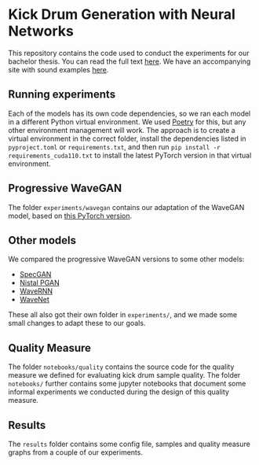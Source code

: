 # Kick Drum Generation with Neural Networks

This repository contains the code used to conduct the experiments for our bachelor thesis. 
You can read the full text [here](https://dev.wdamen.com/kicks/BachelorThesis_s1028002.pdf).
We have an accompanying site with sound examples [here](https://dev.wdamen.com/kicks/).

## Running experiments
Each of the models has its own code dependencies, so we ran each model in a different Python virtual environment. 
We used [Poetry](https://python-poetry.org/) for this, but any other environment management will work. 
The approach is to create a virtual environment in the correct folder, install the dependencies listed in `pyproject.toml` or `requirements.txt`, 
and then run `pip install -r requirements_cuda110.txt` to install the latest PyTorch version in that virtual environment.

## Progressive WaveGAN
The folder `experiments/wavegan` contains our adaptation of the WaveGAN model, based on [this PyTorch version](https://github.com/auroracramer/wavegan).

## Other models
We compared the progressive WaveGAN versions to some other models:

- [SpecGAN](https://github.com/chrisdonahue/wavegan)
- [Nistal PGAN](https://github.com/SonyCSLParis/Comparing-Representations-for-Audio-Synthesis-using-GANs)
- [WaveRNN](https://github.com/fatchord/WaveRNN)
- [WaveNet](https://github.com/golbin/WaveNet)

These all also got their own folder in `experiments/`, and we made some small changes to adapt these to our goals.

## Quality Measure
The folder `notebooks/quality` contains the source code for the quality measure we defined for evaluating kick drum sample quality. 
The folder `notebooks/` further contains some jupyter notebooks that document some informal experiments we conducted during the design of this quality measure.

## Results
The `results` folder contains some config file, samples and quality measure graphs from a couple of our experiments.
